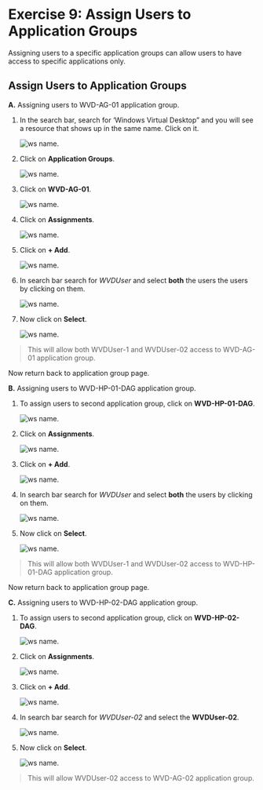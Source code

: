 # Exercise 9: Assign Users to Application Groups

Assigning users to a specific application groups can allow users to have access to specific applications only.
   
   
## Assign Users to Application Groups


**A.** Assigning users to WVD-AG-01 application group.


1. In the search bar, search for ‘Windows Virtual Desktop” and you will see a resource that shows up in the same name. Click on it.

   ![ws name.](media/109.png)
   
   
   
2. Click on **Application Groups**.

   ![ws name.](media/110.png)
  
  
     
3. Click on **WVD-AG-01**.

   ![ws name.](media/111.png)
   
   
   
4. Click on **Assignments**.

   ![ws name.](media/112.png)
   
   
   
5. Click on **+ Add**.

   ![ws name.](media/113.png)
   
   
   
6. In search bar search for *WVDUser* and select **both** the users the users by clicking on them.

   ![ws name.](media/114.png)
   
   
   
7. Now click on **Select**.

   ![ws name.](media/115.png)

> This will allow both WVDUser-1 and WVDUser-02 access to WVD-AG-01 application group.


   Now return back to application group page.
   


**B.** Assigning users to WVD-HP-01-DAG application group.


  
1. To assign users to second application group, click on **WVD-HP-01-DAG**.

   ![ws name.](media/116.png)
   
   
   
2. Click on **Assignments**.

   ![ws name.](media/117.png)
   
   
   
3. Click on **+ Add**.

   ![ws name.](media/118.png)
   
   
   
4. In search bar search for *WVDUser* and select **both** the users by clicking on them.

   ![ws name.](media/119.png)
   
   
   
5. Now click on **Select**.

   ![ws name.](media/120.png)
   
   
> This will allow both WVDUser-1 and WVDUser-02 access to WVD-HP-01-DAG application group.

   
   Now return back to application group page.
   
   

**C.** Assigning users to WVD-HP-02-DAG application group.


1. To assign users to second application group, click on **WVD-HP-02-DAG**.

   ![ws name.](media/121.png)
   
   
   
2. Click on **Assignments**.

   ![ws name.](media/122.png)
   
   
   
3. Click on **+ Add**.

   ![ws name.](media/123.png)
   
   
   
4. In search bar search for *WVDUser-02* and select the **WVDUser-02**.

   ![ws name.](media/124.png)
   
   
   
5. Now click on **Select**.

   ![ws name.](media/125.png)
   
   
   
> This will allow WVDUser-02 access to WVD-AG-02 application group.   
